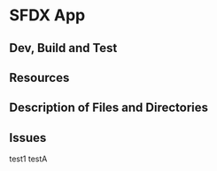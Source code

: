 # SFDX  App

## Dev, Build and Test


## Resources


## Description of Files and Directories


## Issues
test1
testA
